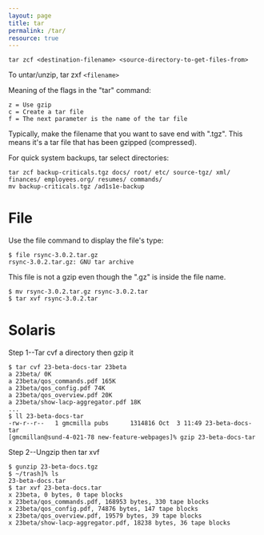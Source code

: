 ```yaml
---
layout: page
title: tar
permalink: /tar/
resource: true
---
```

```
tar zcf <destination-filename> <source-directory-to-get-files-from>
```

To untar/unzip, tar zxf ``<filename>``

Meaning of the flags in the "tar" command:

	z = Use gzip
	c = Create a tar file
	f = The next parameter is the name of the tar file

Typically, make the filename that you want to save end with
".tgz". This means it's a tar file that has been gzipped
(compressed).

For quick system backups, tar select directories:

```
tar zcf backup-criticals.tgz docs/ root/ etc/ source-tgz/ xml/ finances/ employees.org/ resumes/ commands/ 
mv backup-criticals.tgz /ad1s1e-backup
```

# File
Use the file command to display the file's type:

```
$ file rsync-3.0.2.tar.gz 
rsync-3.0.2.tar.gz: GNU tar archive
```

This file is not a gzip even though the ".gz" is inside the file name.

```
$ mv rsync-3.0.2.tar.gz rsync-3.0.2.tar
$ tar xvf rsync-3.0.2.tar
```

# Solaris

Step 1--Tar cvf a directory then gzip it

```
$ tar cvf 23-beta-docs-tar 23beta
a 23beta/ 0K
a 23beta/qos_commands.pdf 165K
a 23beta/qos_config.pdf 74K
a 23beta/qos_overview.pdf 20K
a 23beta/show-lacp-aggregator.pdf 18K
...
$ ll 23-beta-docs-tar
-rw-r--r--   1 gmcmilla pubs      1314816 Oct  3 11:49 23-beta-docs-tar
[gmcmillan@sund-4-021-78 new-feature-webpages]% gzip 23-beta-docs-tar
```


Step 2--Ungzip then tar xvf

```
$ gunzip 23-beta-docs.tgz
$ ~/trash]% ls
23-beta-docs.tar
$ tar xvf 23-beta-docs.tar
x 23beta, 0 bytes, 0 tape blocks
x 23beta/qos_commands.pdf, 168953 bytes, 330 tape blocks
x 23beta/qos_config.pdf, 74876 bytes, 147 tape blocks
x 23beta/qos_overview.pdf, 19579 bytes, 39 tape blocks
x 23beta/show-lacp-aggregator.pdf, 18238 bytes, 36 tape blocks
```


